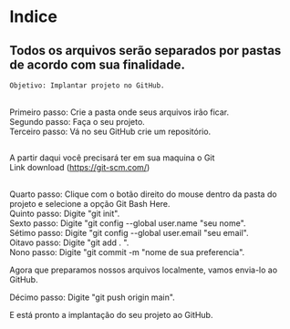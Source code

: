 # Indice

## Todos os arquivos serão separados por pastas de acordo com sua finalidade.

    Objetivo: Implantar projeto no GitHub.

<br>
Primeiro passo: Crie a pasta onde seus arquivos irão ficar. <br>
Segundo passo: Faça o seu projeto. <br>
Terceiro passo: Vá no seu GitHub crie um repositório. <br>

##

A partir daqui você precisará ter em sua maquina o Git <br>
Link download (https://git-scm.com/)
##

Quarto passo: Clique com o botão direito do mouse dentro da pasta do projeto e selecione a opção Git Bash Here. <br>
Quinto passo: Digite "git init". <br>
Sexto passo: Digite "git config --global user.name "seu nome". <br>
Sétimo passo: Digite "git config --global user.email "seu email". <br>
Oitavo passo: Digite "git add . ". <br>
Nono passo: Digite "git commit -m "nome de sua preferencia". <br>

Agora que preparamos nossos arquivos localmente, vamos envia-lo ao GitHub.

Décimo passo: Digite "git push origin main".

E está pronto a implantação do seu projeto ao GitHub.
